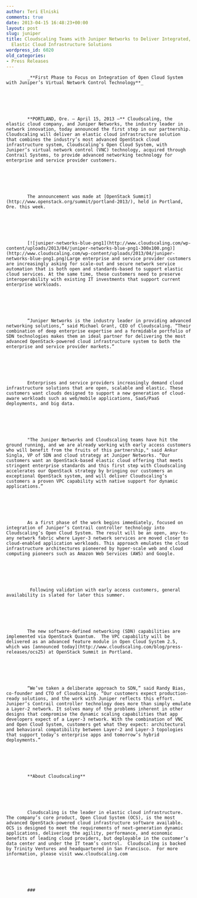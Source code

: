 ```yaml
---
author: Teri Elniski
comments: true
date: 2013-04-15 16:48:23+00:00
layout: post
slug: juniper
title: Cloudscaling Teams with Juniper Networks to Deliver Integrated, Open-Architecture,
  Elastic Cloud Infrastructure Solutions
wordpress_id: 6020
old_categories:
- Press Releases
---
```


		


			_**First Phase to Focus on Integration of Open Cloud System with Juniper’s Virtual Network Control Technology**_
		


		


			**PORTLAND, Ore. — April 15, 2013 —** Cloudscaling, the elastic cloud company, and Juniper Networks, the industry leader in network innovation, today announced the first step in our partnership. Cloudscaling will deliver an elastic cloud infrastructure solution that combines the industry’s most advanced OpenStack cloud infrastructure system, Cloudscaling’s Open Cloud System, with Juniper’s virtual network control (VNC) technology, acquired through Contrail Systems, to provide advanced networking technology for enterprise and service provider customers. 
		


		


			The announcement was made at [OpenStack Summit](http://www.openstack.org/summit/portland-2013/), held in Portland, Ore. this week.
		


		


			[![juniper-networks-blue-png1](http://www.cloudscaling.com/wp-content/uploads/2013/04/juniper-networks-blue-png1-300x100.png)](http://www.cloudscaling.com/wp-content/uploads/2013/04/juniper-networks-blue-png1.png)Large enterprise and service provider customers are increasingly asking for scale-out and secure network service automation that is both open and standards-based to support elastic cloud services. At the same time, these customers need to preserve interoperability with existing IT investments that support current enterprise workloads. 
		


		


			“Juniper Networks is the industry leader in providing advanced networking solutions,” said Michael Grant, CEO of Cloudscaling. “Their combination of deep enterprise expertise and a formidable portfolio of SDN technologies makes them an ideal partner for delivering the most advanced OpenStack-powered cloud infrastructure system to both the enterprise and service provider markets.”
		


		


			Enterprises and service providers increasingly demand cloud infrastructure solutions that are open, scalable and elastic. These customers want clouds designed to support a new generation of cloud-aware workloads such as web/mobile applications, SaaS/PaaS deployments, and big data. 
		


		


			"The Juniper Networks and Cloudscaling teams have hit the ground running, and we are already working with early access customers who will benefit from the fruits of this partnership," said Ankur Singla, VP of SDN and cloud strategy at Juniper Networks. “Our customers want an OpenStack-based elastic cloud offering that meets stringent enterprise standards and this first step with Cloudscaling accelerates our OpenStack strategy by bringing our customers an exceptional OpenStack system, and will deliver Cloudscaling’s customers a proven VPC capability with native support for dynamic applications.”
		


		


			As a first phase of the work begins immediately, focused on integration of Juniper’s Contrail controller technology into Cloudscaling’s Open Cloud System. The result will be an open, any-to-any network fabric where Layer-3 network services are moved closer to cloud-enabled application workloads. This approach emulates the cloud infrastructure architectures pioneered by hyper-scale web and cloud computing pioneers such as Amazon Web Services (AWS) and Google.
		


		


			 Following validation with early access customers, general availability is slated for later this summer.
		


		


			The new software-defined networking (SDN) capabilities are implemented via OpenStack Quantum.  The VPC capability will be delivered as an advanced feature module in Open Cloud System 2.5, which was [announced today](http://www.cloudscaling.com/blog/press-releases/ocs25) at OpenStack Summit in Portland.
		


		


			“We’ve taken a deliberate approach to SDN,” said Randy Bias, co-founder and CTO of Cloudscaling. “Our customers expect production-ready solutions, and the work with Juniper reflects this effort. Juniper’s Contrail controller technology does more than simply emulate a Layer-2 network. It solves many of the problems inherent in other designs that compromise the dynamic scaling capabilities that app developers expect of a Layer-3 network. With the combination of VNC and Open Cloud System, customers get what they expect: architectural and behavioral compatibility between Layer-2 and Layer-3 topologies that support today’s enterprise apps and tomorrow’s hybrid deployments.” 
		


		


			**About Cloudscaling**
		


		


			Cloudscaling is the leader in elastic cloud infrastructure. The company’s core product, Open Cloud System (OCS), is the most advanced OpenStack-powered cloud infrastructure software available. OCS is designed to meet the requirements of next-generation dynamic applications, delivering the agility, performance, and economic benefits of leading cloud providers, but deployable in the customer’s data center and under the IT team’s control.  Cloudscaling is backed by Trinity Ventures and headquartered in San Francisco.  For more information, please visit www.cloudscaling.com
		


		


			###
		


	
